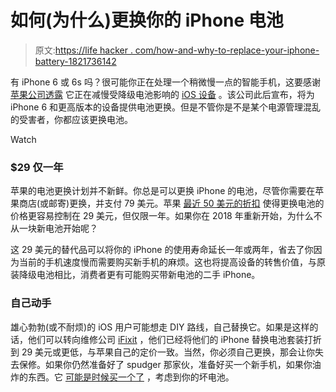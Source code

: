 # 如何(为什么)更换你的 iPhone 电池

> 原文:[https://life hacker . com/how-and-why-to-replace-your-iphone-battery-1821736142](https://lifehacker.com/how-and-why-to-replace-your-iphone-battery-1821736142)

有 iPhone 6 或 6s 吗？很可能你正在处理一个稍微慢一点的智能手机，这要感谢 [苹果公司透露](https://gizmodo.com/apple-says-poor-performance-in-aging-iphones-is-part-of-1821475602) 它正在减慢受降级电池影响的 [iOS 设备](https://gizmodo.com/how-to-tell-if-your-iphone-battery-is-screwed-and-what-1821554872) 。该公司此后宣布，将为 iPhone 6 和更高版本的设备提供电池更换。但是不管你是不是某个电源管理混乱的受害者，你都应该更换电池。

Watch

### **$29 仅一年**

苹果的电池更换计划并不新鲜。你总是可以更换 iPhone 的电池，尽管你需要在苹果商店(或邮寄)更换，并支付 79 美元。苹果 [最近 50 美元的折扣](https://www.apple.com/iphone-battery-and-performance/) 使得更换电池的价格更容易控制在 29 美元，但仅限一年。如果你在 2018 年重新开始，为什么不从一块新电池开始呢？

这 29 美元的替代品可以将你的 iPhone 的使用寿命延长一年或两年，省去了你因为当前的手机速度慢而需要购买新手机的麻烦。这也将提高设备的转售价值，与原装降级电池相比，消费者更有可能购买带新电池的二手 iPhone。

### **自己动手**

雄心勃勃(或不耐烦)的 iOS 用户可能想走 DIY 路线，自己替换它。如果是这样的话，他们可以转向维修公司 [iFixit](https://www.ifixit.com/Kits/iPhone-Battery-Kits) ，他们已经将他们的 iPhone 替换电池套装打折到 29 美元或更低，与苹果自己的定价一致。当然，你必须自己更换，那会让你失去保修。如果你仍然准备好了 spudger 那家伙，准备好买一个新手机，如果你油炸的东西。它 [可能是时候买一个了](https://lifehacker.com/so-are-you-going-to-buy-or-lease-your-next-phone-1800676294) ，考虑到你的坏电池。